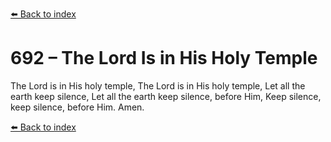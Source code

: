 [⬅️ Back to index](../README.md)

# 692 – The Lord Is in His Holy Temple

The Lord is in His holy temple,
The Lord is in His holy temple,
Let all the earth keep silence,
Let all the earth keep silence, before Him,
Keep silence, keep silence, before Him.
Amen.

[⬅️ Back to index](../README.md)
